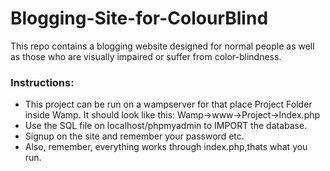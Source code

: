 # Blogging-Site-for-ColourBlind

This repo contains a blogging website designed for normal people as well as those who are visually impaired or suffer from color-blindness.


### Instructions:

* This project can be run on a wampserver for that place Project Folder inside Wamp. It should look like this:
Wamp->www->Project->Index.php
* Use the SQL file on localhost/phpmyadmin to IMPORT the database.
* Signup on the site and remember your password etc.
* Also, remember, everything works through index.php,thats what you run.

